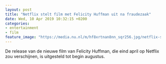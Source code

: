 ```yaml
---
layout: post
title: "Netflix stelt film met Felicity Huffman uit na fraudezaak"
date: Wed, 10 Apr 2019 10:32:15 +0200
categories: 
- entertainment 
- film 
feature_image: "https://media.nu.nl/m/hf8xrtnan8nn_sqr256.jpg/netflix-stelt-film-met-felicity-huffman-uit-na-fraudezaak.jpg"
---
```


De release van de nieuwe film van Felicity Huffman, die eind april op Netflix zou verschijnen, is uitgesteld tot begin augustus.
